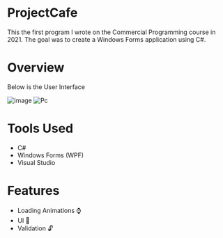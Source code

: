 # ProjectCafe
This the first program I wrote on the Commercial Programming course in 2021. The goal was to create a Windows Forms application using C#.

# Overview
Below  is the User Interface

![image](https://github.com/Sne225/ProjectCafe/assets/64343614/a167ace3-044b-4927-850e-4b8da993d3a7)
![Pc](https://github.com/Sne225/ProjectCafe/assets/64343614/54fa64fc-d97e-4567-a83d-3fa7367338fc)



# Tools Used
- C#
- Windows Forms (WPF)
- Visual Studio

# Features
- Loading Animations ⌚
- UI 💫
- Validation 🔓
